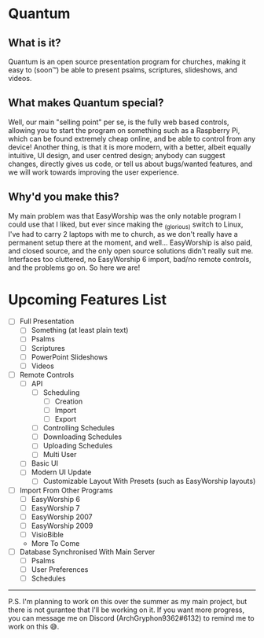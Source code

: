 # Quantum
## What is it?
Quantum is an open source presentation program for churches, making it easy to (soon™) be able to present psalms, scriptures, slideshows, and videos.

## What makes Quantum special?
Well, our main "selling point" per se, is the fully web based controls, allowing you to start the program on something such as a Raspberry Pi, which can be found extremely cheap online, and be able to control from any device! Another thing, is that it is more modern, with a better, albeit equally intuitive, UI design, and user centred design; anybody can suggest changes, directly gives us code, or tell us about bugs/wanted features, and we will work towards improving the user experience.

## Why'd you make this?
My main problem was that EasyWorship was the only notable program I could use that I liked, but ever since making the <sub>(glorious)</sub> switch to Linux, I've had to carry 2 laptops with me to church, as we don't really have a permanent setup there at the moment, and well... EasyWorship is also paid, and closed source, and the only open source solutions didn't really suit me. Interfaces too cluttered, no EasyWorship 6 import, bad/no remote controls, and the problems go on. So here we are!

# Upcoming Features List
- [ ] Full Presentation
  - [ ] Something (at least plain text)
  - [ ] Psalms
  - [ ] Scriptures
  - [ ] PowerPoint Slideshows
  - [ ] Videos
- [ ] Remote Controls
  - [ ] API
    - [ ] Scheduling
      - [ ] Creation
      - [ ] Import
      - [ ] Export
    - [ ] Controlling Schedules
    - [ ] Downloading Schedules
    - [ ] Uploading Schedules
    - [ ] Multi User
  - [ ] Basic UI
  - [ ] Modern UI Update
    - [ ] Customizable Layout With Presets (such as EasyWorship layouts)
- [ ] Import From Other Programs
  - [ ] EasyWorship 6
  - [ ] EasyWorship 7
  - [ ] EasyWorship 2007
  - [ ] EasyWorship 2009
  - [ ] VisioBible
  - More To Come
- [ ] Database Synchronised With Main Server
  - [ ] Psalms
  - [ ] User Preferences
  - [ ] Schedules

---

P.S. I'm planning to work on this over the summer as my main project, but there is not gurantee that I'll be working on it. If you want more progress, you can message me on Discord (ArchGryphon9362#6132) to remind me to work on this :sweat_smile:.
